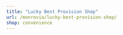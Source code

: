 ```yaml
---
title: "Lucky Best Provision Shop"
url: /monrovia/lucky-best-provision-shop/
shop: convenience
---
```

